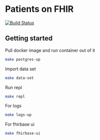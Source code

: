 # Patients on FHIR
[![Build Status](https://travis-ci.org/VictorGus/POF.svg?branch=master)](https://travis-ci.org/VictorGus/POF)

## Getting started

Pull docker image and run container out of it
```bash
make postgres-up
```
Import data set
```bash
make data-set
```
Run repl
```bash
make repl
```
For logs
```bash
make logs-up
```
For fhirbase ui
```bash
make fhirbase-ui
```
